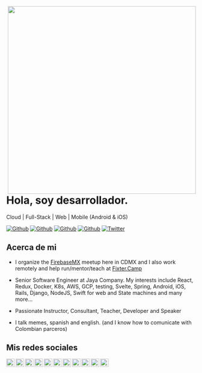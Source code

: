 <img align="right" width="500" height="500" src="https://github.com/hectorbliss/hectorbliss/blob/master/images/D0jHDn3X4AAuOjQA.jpg">


# Hola, soy desarrollador.

Cloud | Full-Stack | Web | Mobile (Android & iOS)

[![Github](https://img.shields.io/github/followers/hectorbliss?style=social)](https://github.com/hectorbliss)
[![Github](https://img.shields.io/github/last-commit/hectorbliss/hectorbliss)](https://github.com/hectorbliss/hectorbliss)
[![Github](https://img.shields.io/github/stars/HectorBlisS/Curso-React-Redux-GraphQL?style=social)](https://github.com/hectorbliss/hectorbliss)
[![Github](https://img.shields.io/github/watchers/HectorBlisS/Curso-React-Redux-GraphQL?style=social)](https://github.com/hectorbliss/hectorbliss)
[![Twitter](https://img.shields.io/twitter/url?style=social&url=https://twitter.com/HectorBlisS)](https://twitter.com/HectorBlisS)



## Acerca de mi

- I organize the [FirebaseMX](https://www.meetup.com/es-ES/GDG-Firebase-Mexico/) meetup here in CDMX and I also work remotely and help run/mentor/teach at [Fixter.Camp](https://fixter.camp)

- Senior Software Engineer at Jaya Company. My interests include React, Redux, Docker, K8s, AWS, GCP, testing, Svelte, Spring, Android, iOS, Rails, Django, NodeJS, Swift for web and State machines and many more...

- Passionate Instructor, Consultant, Teacher, Developer and Speaker

- I talk memes, spanish and english. (and I know how to comunicate with Colombian parceros)


## Mis redes sociales

<a href="https://twitter.com/hectorbliss">
  <img align="left" alt="hectorbliss" width="22px" src="https://img.icons8.com/fluent/48/000000/twitter.png"/>
</a>
<a href="https://www.linkedin.com/in/hectorbliss/">
  <img align="left" alt="Linkdein" width="22px" src="https://cdn.jsdelivr.net/npm/simple-icons@v3/icons/linkedin.svg" />
</a>
<a href="https://github.com/hectorbliss/">
  <img align="left" alt="Github" width="22px" src="https://img.icons8.com/fluent/48/000000/github.png"/>
</a>
<a href="https://t.me/hectorbliss">
  <img align="left" alt="Telegram" width="22px" src="https://img.icons8.com/fluent/48/000000/telegram-app.png"/>
</a>
<a href="https://codepen.io/hectorbliss">
  <img align="left" alt="CodePen" width="22px" src="https://img.icons8.com/material/24/000000/codepen.png"/>
</a>
<a href="https://www.instagram.com/hectorbliss/">
  <img align="left" alt="Instagram" width="22px" src="https://img.icons8.com/nolan/64/instagram-new.png"/>
</a>
<a href="https://play.google.com/store/apps/dev?id=112599728217753870700">
  <img align="left" alt="GooglePlay" width="22px" src="https://img.icons8.com/color/48/000000/google-play.png"/>
</a>
<a href="mailto:hectorbliss.dev@gmail.com">
  <img align="left" alt="Gmail" width="22px" src="https://img.icons8.com/fluent/48/000000/gmail.png"/>
</a>
<a href="https://www.facebook.com/H%C3%A9ctor-Bliss-662003790891683">
  <img align="left" alt="Facebook" width="22px" src="https://img.icons8.com/android/24/000000/facebook.png"/>
</a>
<a href="https://stackoverflow.com/users/9851486/h%c3%a9ctor-bliss">
  <img align="left" alt="Stack" width="22px" src="https://img.icons8.com/color/48/000000/stackoverflow.png"/>
</a>
<a href="https://www.youtube.com/channel/UC2cNZUym14-K-yGgOEAFh6g">
  <img align="left" alt="Youtube" width="22px" src="https://img.icons8.com/fluent/48/000000/youtube-play.png"/>
</a>
